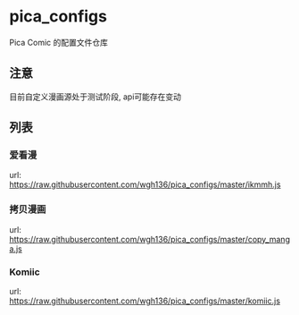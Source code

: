 # pica_configs
Pica Comic 的配置文件仓库

## 注意
目前自定义漫画源处于测试阶段, api可能存在变动

## 列表

### 爱看漫

url: https://raw.githubusercontent.com/wgh136/pica_configs/master/ikmmh.js

### 拷贝漫画

url: https://raw.githubusercontent.com/wgh136/pica_configs/master/copy_manga.js

### Komiic

url: https://raw.githubusercontent.com/wgh136/pica_configs/master/komiic.js